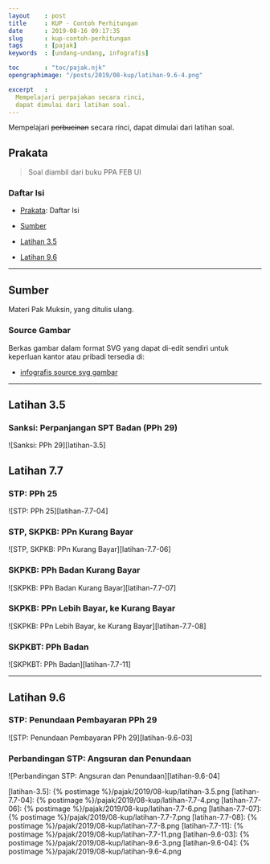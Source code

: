 ```yaml
---
layout    : post
title     : KUP - Contoh Perhitungan
date      : 2019-08-16 09:17:35
slug      : kup-contoh-perhitungan
tags      : [pajak]
keywords  : [undang-undang, infografis]

toc       : "toc/pajak.njk"
opengraphimage: "/posts/2019/08-kup/latihan-9.6-4.png"

excerpt   : 
  Mempelajari perpajakan secara rinci,
  dapat dimulai dari latihan soal.
---
```


Mempelajari ~~perbucinan~~ secara rinci,
dapat dimulai dari latihan soal.

<!-- more --> 

<a name="prakata"></a>

## Prakata

> Soal diambil dari buku PPA FEB UI

### Daftar Isi

* [Prakata](#prakata): Daftar Isi

* [Sumber](#sumber)

* [Latihan 3.5](#lat3.5)

* [Latihan 9.6](#lat9.6)

-- -- --

<a name="sumber"></a>

## Sumber

Materi Pak Muksin, yang ditulis ulang.

### Source Gambar

Berkas gambar dalam format SVG yang dapat di-edit sendiri
untuk keperluan kantor atau pribadi tersedia di:

* [infografis source svg gambar][github-latihan-soal]

-- --- --

<a name="lat3.5"></a>

## Latihan 3.5

### Sanksi: Perpanjangan SPT Badan (PPh 29)

![Sanksi: PPh 29][latihan-3.5]

## Latihan 7.7

### STP: PPh 25

![STP: PPh 25][latihan-7.7-04]

### STP, SKPKB: PPn Kurang Bayar

![STP, SKPKB: PPn Kurang Bayar][latihan-7.7-06]

### SKPKB: PPh Badan Kurang Bayar

![SKPKB: PPh Badan Kurang Bayar][latihan-7.7-07]

### SKPKB: PPn Lebih Bayar, ke Kurang Bayar

![SKPKB: PPn Lebih Bayar, ke Kurang Bayar][latihan-7.7-08]

### SKPKBT: PPh Badan

![SKPKBT: PPh Badan][latihan-7.7-11]

-- -- --

<a name="lat9.6"></a>

## Latihan 9.6

### STP: Penundaan Pembayaran PPh 29

![STP: Penundaan Pembayaran PPh 29][latihan-9.6-03]

### Perbandingan STP: Angsuran dan Penundaan

![Perbandingan STP: Angsuran dan Penundaan][latihan-9.6-04]

[//]: <> ( -- -- -- links below -- -- -- )

[latihan-3.5]:      {% postimage %}/pajak/2019/08-kup/latihan-3.5.png
[latihan-7.7-04]:   {% postimage %}/pajak/2019/08-kup/latihan-7.7-4.png
[latihan-7.7-06]:   {% postimage %}/pajak/2019/08-kup/latihan-7.7-6.png
[latihan-7.7-07]:   {% postimage %}/pajak/2019/08-kup/latihan-7.7-7.png
[latihan-7.7-08]:   {% postimage %}/pajak/2019/08-kup/latihan-7.7-8.png
[latihan-7.7-11]:   {% postimage %}/pajak/2019/08-kup/latihan-7.7-11.png
[latihan-9.6-03]:   {% postimage %}/pajak/2019/08-kup/latihan-9.6-3.png
[latihan-9.6-04]:   {% postimage %}/pajak/2019/08-kup/latihan-9.6-4.png

[github-latihan-soal]:  https://github.com/epsi-rns/belajar-pajak/tree/master/01-KUP/Soal%20Latihan
